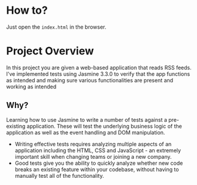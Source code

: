 # How to?

Just open the `index.html` in the browser.

# Project Overview

In this project you are given a web-based application that reads RSS feeds. I've implemented tests using Jasmine 3.3.0 to verify that the app functions as intended and making sure various functionalities are present and working as intended


## Why?

Learning how to use Jasmine to write a number of tests against a pre-existing application. These will test the underlying business logic of the application as well as the event handling and DOM manipulation.

* Writing effective tests requires analyzing multiple aspects of an application including the HTML, CSS and JavaScript - an extremely important skill when changing teams or joining a new company.
* Good tests give you the ability to quickly analyze whether new code breaks an existing feature within your codebase, without having to manually test all of the functionality.